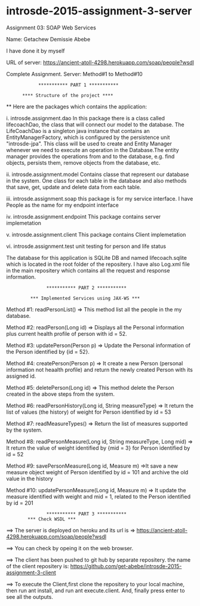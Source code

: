 # introsde-2015-assignment-3-server

 Assignment 03: SOAP Web Services 
 
 Name: Getachew Demissie Abebe
 
 I have done it by myself
 
 URL of server:  https://ancient-atoll-4298.herokuapp.com/soap/people?wsdl
 
 Complete Assignment. Server: Method#1 to Method#10
 
                *********** PART 1 ***********
                
          **** Structure of the project ****

** Here are the packages which contains the application:

i. introsde.assignment.dao In this package there is a class called lifecoachDao, the class that will connect our model to the database. The LifeCoachDao is a singleton java instance that contains an EntityManagerFactory, which is configured by the persistence unit "introsde-jpa". This class will be used to create and Entity Manager whenever we need to execute an operation in the Database.The entity manager provides the operations from and to the database, e.g. find objects, persists them, remove objects from the database, etc.

ii. introsde.assignment.model Contains classe that represent our database in the system. One class for each table in the database and also methods that save, get, update and delete data from each table.

iii. introsde.assignment.soap this package is for my service interface. I have People as the name for my endpoint interface

iv. introsde.assignment.endpoint This package contains server implemetation

v. introsde.assignment.client This package contains Client implemetation

vi. introsde.assignment.test unit testing for person and life status

The database for this application is SQLite DB and named lifecoach.sqlite which is located in the root folder of the repositery. I have also Log.xml file in the main repositery which contains all the request and response information.      

                   *********** PART 2 ***********
                   
             *** Implemented Services using JAX-WS ***
             
Method #1: readPersonList() => This method list all the people in the my database.

Method #2: readPerson(Long id) => Displays  all the Personal information plus current health profile of person with id = 52.

Method #3: updatePerson(Person p) => Update the Personal information of the Person identified by {id = 52}.

Method #4: createPerson(Person p) => It create a new Person (personal information not heaalth profile) and return the newly created Person with its assigned id.

Method #5: deletePerson(Long id) => This method  delete the Person created in the above steps from the system.

Method #6: readPersonHistory(Long id, String measureType) => It return the list of values (the history) of weight for Person identified by id = 53

Method #7: readMeasureTypes() => Return the list of measures supported by the system.

Method #8: readPersonMeasure(Long id, String measureType, Long mid) => It return the value of weight identified by {mid = 3} for Person identified by id = 52

Method #9: savePersonMeasure(Long id, Measure m) =>It save a new measure object  weight of Person identified by id = 101 and archive the old value in the history

Method #10: updatePersonMeasure(Long id, Measure m) => It update the measure identified with weight and mid = 1, related to the Person identified by id = 201                 
                   
                   *********** PART 3 ***********
            *** Check WSDL ***
==> The server is deployed on heroku and its url is => https://ancient-atoll-4298.herokuapp.com/soap/people?wsdl

==> You can check by opeing it on the web browser.

==> The client has been pushed to git hub by separate repositery. the name of the client repositery is:                                   https://github.com/get-abebe/introsde-2015-assignment-3-client

==> To execute the Client,first clone the repositery to your local machine, then run ant install, and run ant execute.client.             And, finally press enter to see all the outputs.
    
    
       
